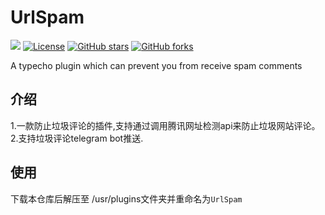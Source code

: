 # UrlSpam
[![](https://data.jsdelivr.com/v1/package/gh/soxft/Urlspam/badge)](https://www.jsdelivr.com/package/gh/soxft/Urlspam)
<a href="http://www.apache.org/licenses/LICENSE-2.0.html"> 
<img src="https://img.shields.io/github/license/soxft/UrlSpam.svg" alt="License"></a>
<a href="https://github.com/soxft/UrlSpam/stargazers"> 
<img src="https://img.shields.io/github/stars/soxft/UrlSpam.svg" alt="GitHub stars"></a>
<a href="https://github.com/soxft/UrlSpam/network/members"> 
<img src="https://img.shields.io/github/forks/soxft/UrlSpam.svg" alt="GitHub forks"></a> 

A typecho plugin which can prevent you from receive spam comments
## 介绍
1.一款防止垃圾评论的插件,支持通过调用腾讯网址检测api来防止垃圾网站评论。<br />
2.支持垃圾评论telegram bot推送.
## 使用
下载本仓库后解压至 /usr/plugins文件夹并重命名为`UrlSpam`
